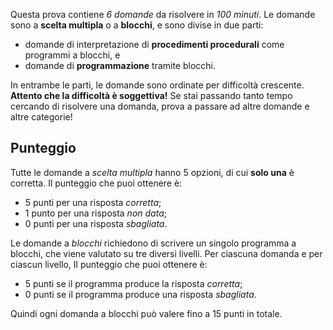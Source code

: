 Questa prova contiene _6 domande_ da risolvere in _100 minuti_.
Le domande sono a **scelta multipla** o a **blocchi**, e sono divise in due parti:

- domande di interpretazione di **procedimenti procedurali** come programmi a blocchi, e
- domande di **programmazione** tramite blocchi.

In entrambe le parti, le domande sono ordinate per difficoltà crescente.
**Attento che la difficoltà è soggettiva!** Se stai passando tanto tempo cercando di risolvere una domanda, prova a passare ad altre domande e altre categorie!

## Punteggio

Tutte le domande a _scelta multipla_ hanno 5 opzioni, di cui **solo una** è corretta. Il punteggio che puoi ottenere è:

- 5 punti per una risposta _corretta_;
- 1 punto per una risposta _non data_;
- 0 punti per una risposta _sbagliata_.

Le domande a _blocchi_ richiedono di scrivere un singolo programma a blocchi, che viene valutato su tre diversi livelli.
Per ciascuna domanda e per ciascun livello, Il punteggio che puoi ottenere è:

- 5 punti se il programma produce la risposta _corretta_;
- 0 punti se il programma produce una risposta _sbagliata_.

Quindi ogni domanda a blocchi può valere fino a 15 punti in totale.
